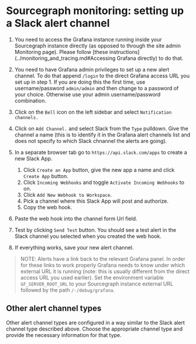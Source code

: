# Sourcegraph monitoring: setting up a Slack alert channel

1. You need to access the Grafana instance running inside your Sourcegraph instance directly (as opposed to through the 
site admin Monitoring page). Please follow [these instructions](../monitoring_and_tracing.md#Accessing Grafana directly)
 to do that.

1. You need to have Grafana admin privileges to set up a new alert channel. To do that append `/login` to the direct
 Grafana access URL you set up in step 1. If you are doing this the first time, use username/password `admin/admin` and
 then change to a password of your choice. Otherwise use your admin username/password combination.
 
1. Click on the `Bell` icon on the left sidebar and select `Notification channels.`

1. Click on `Add Channel.` and select Slack from the `Type` pulldown. Give the channel a name (this is to identify it 
in the Grafana alert channels list and does not specify to which Slack chnannel the alerts are going).

1. In a separate browser tab go to `https://api.slack.com/apps` to create a new Slack App.

    1. Click `Create an App` button, give the new app a name and click `Create App` button.
    1. Click `Incoming Webhooks` and toggle `Activate Incoming Webhooks` to on.
    1. Click `Add New Webhook to Workspace`.
    1. Pick a channel where this Slack App will post and authorize.
    1. Copy the web hook.

1. Paste the web hook into the channel form Url field.

1. Test by clicking `Send Test` button. You should see a test alert in the Slack channel you selected when you created
the web hook.

1. If everything works, save your new alert channel.

> NOTE: Alerts have a link back to the relevant Grafana panel. In order for these links to work properly Grafana needs
> to know under which external URL it is running (note: this is usually different from the direct access URL you used
> earlier). Set the environment variable `GF_SERVER_ROOT_URL` to your Sourcegraph instance external URL followed
> by the path `/-/debug/grafana`.

## Other alert channel types

Other alert channel types are configured in a way similar to the Slack alert channel type described above. Choose the
appropriate channel type and provide the necessary information for that type.
